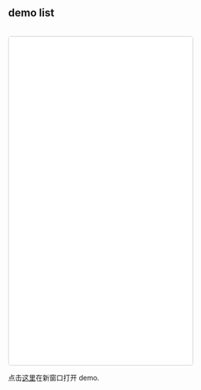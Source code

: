 
## demo list

<script>
document.write('<img width=300 height=300 src="http://pan.baidu.com/share/qrcode?w=300&h=300&url=' + location.href.replace('demo', 'demo/default') + '"/>')
</script>

<br>

<iframe id="scene" name="scene" 
 src="./demo/default.html" style="width:375px;height:667px;border:1px solid #ccc;border-radius:5px;overflow:hidden;"
 scrolling="no" frameborder="0"></iframe>
 
 点击[这里](./demo/default.html)在新窗口打开 demo.

